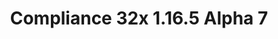 ---
title: Compliance 32x 1.16.5 Alpha 7
permalink: /article/compliance32x/1.16.5/A7
comments: true
comments-id: 1.16.5-32x-Alpha-7
header-img: article/compliance32x/1.16.5-A7.jpg

long_text: Quick! Make HASTE and check out this new Compliance Alpha! You will NETHER believe what was updated, I am CONDITIONAL about that! SWEEP your cursor to the download button and click it right now! I'm sure you will not be disEGGpointed. <br> <s>I will excuse myself now.</s> <br><br> <strong>DISCLAIMER:</strong> As indicated by the Alpha tag, this version is work-in-progress, and as such contains some placeholder textures. It is not the final look of the pack; many textures will have to be edited to match the general stylistic direction of the pack. <br><br> Also, this version is planned to be the last version before we go into the beta phase. Look out for the release, you'll be in for good stuff!

main_changelog: data/changelog

download:
  - Alpha 7 - 1.16.5:
    - https://github.com/Compliance-Resource-Pack/Resource-Pack-32x/releases/download/alpha-7/Compliance-32x-Alpha-7.zip

---